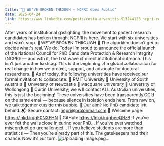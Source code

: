 ```yaml
---
title: "🚨 WE'VE BROKEN THROUGH – NCPRI Goes Public"
date: 2025-04-24
link: https://www.linkedin.com/posts/costa-arvanitis-913244123_ncpri-researchintegrity-phdprotection-activity-7320614925427429376-udXA?utm_source=share&utm_medium=member_desktop&rcm=ACoAAB54LB8BmgImztXtC_ZfMbHR-skLvI7Ow_c
---
```


After years of institutional gaslighting, the movement to protect research candidates has broken through. NCPRI is here. We start with six universities and won’t stop.
🚨 WE'VE BROKEN THROUGH 🚨
 The algorithm doesn't get to decide what's real.
 We do.
Today I’m proud to announce the official launch of the National Council for PhD Candidate Protection & Research Integrity (NCPRI) — and with it, the first wave of direct institutional outreach.
This isn’t just another hashtag.
 This is the beginning of a global collaboration for real change in how we protect, support, and advocate for doctoral researchers.
🎯 As of today, the following universities have received our formal invitation to collaborate:
📩 RMIT University
 📩 University of South Australia
 📩 University of Newcastle
 📩 Macquarie University
 📩 University of Wollongong
 📩 Curtin University; we will contact ALL Australian universities, this is just the beginning!
These universities have been transparently CC’d on the same email — because silence in isolation ends here. From now on, we talk together outside this bubble.
🧭 Our aim?
No PhD candidate left behind.
📬 Secure contact: ncpri@protonmail.com
 🔗 Welcome page: https://lnkd.in/gFCNXFHN
 🧠 GitHub: https://lnkd.in/gbeeQHzB
If you’ve ever felt the walls close in during your PhD…
 If you’ve ever watched misconduct go unchallenged…
 If you believe students are more than statistics —
Then you’re already part of this.
The gatekeepers had their chance. Now it’s our turn.
![Uploading image.png…]()
